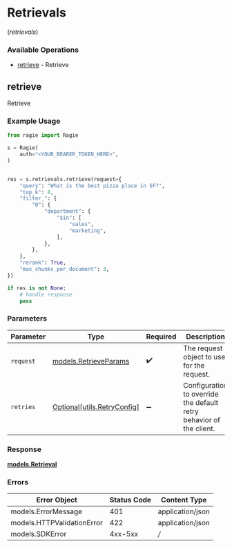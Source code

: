 # Retrievals
(*retrievals*)

### Available Operations

* [retrieve](#retrieve) - Retrieve

## retrieve

Retrieve

### Example Usage

```python
from ragie import Ragie

s = Ragie(
    auth="<YOUR_BEARER_TOKEN_HERE>",
)


res = s.retrievals.retrieve(request={
    "query": "What is the best pizza place in SF?",
    "top_k": 8,
    "filter_": {
        "0": {
            "department": {
                "$in": [
                    "sales",
                    "marketing",
                ],
            },
        },
    },
    "rerank": True,
    "max_chunks_per_document": 3,
})

if res is not None:
    # handle response
    pass

```

### Parameters

| Parameter                                                           | Type                                                                | Required                                                            | Description                                                         |
| ------------------------------------------------------------------- | ------------------------------------------------------------------- | ------------------------------------------------------------------- | ------------------------------------------------------------------- |
| `request`                                                           | [models.RetrieveParams](../../models/retrieveparams.md)             | :heavy_check_mark:                                                  | The request object to use for the request.                          |
| `retries`                                                           | [Optional[utils.RetryConfig]](../../models/utils/retryconfig.md)    | :heavy_minus_sign:                                                  | Configuration to override the default retry behavior of the client. |


### Response

**[models.Retrieval](../../models/retrieval.md)**
### Errors

| Error Object               | Status Code                | Content Type               |
| -------------------------- | -------------------------- | -------------------------- |
| models.ErrorMessage        | 401                        | application/json           |
| models.HTTPValidationError | 422                        | application/json           |
| models.SDKError            | 4xx-5xx                    | */*                        |
